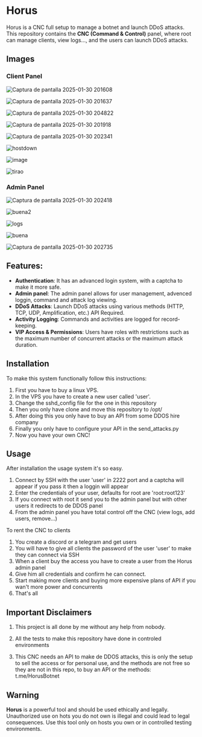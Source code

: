 # Horus 

Horus is a CNC full setup to manage a botnet and launch DDoS attacks. This repository contains the **CNC (Command & Control)** panel, where root can manage clients, view logs..., and the users can launch DDoS attacks.

## Images

### Client Panel
![Captura de pantalla 2025-01-30 201608](https://github.com/user-attachments/assets/6a696c42-1d0a-4531-b06a-13d622b48751)

![Captura de pantalla 2025-01-30 201637](https://github.com/user-attachments/assets/7dbaae73-30e5-4b12-b3ea-4a54587a85e9)

![Captura de pantalla 2025-01-30 204822](https://github.com/user-attachments/assets/c3ec0600-64d7-4118-86ac-d0316d40e9fc)

![Captura de pantalla 2025-01-30 201918](https://github.com/user-attachments/assets/0787aa8f-8d1a-43b7-92bc-88d0c80c4ef6)

![Captura de pantalla 2025-01-30 202341](https://github.com/user-attachments/assets/8068f7c6-0945-4b0f-b19f-11d39f118712)

![hostdown](https://github.com/user-attachments/assets/afc8fd59-7e52-46fc-95f6-f01e13bf3c11)

![image](https://github.com/user-attachments/assets/070ebe60-7fe0-4d9f-a814-b4690b23123d)

![tirao](https://github.com/user-attachments/assets/099d1fb6-e4c5-4e2e-81f1-065f23847b78)

### Admin Panel
![Captura de pantalla 2025-01-30 202418](https://github.com/user-attachments/assets/54935891-d3db-499f-88a6-a5dcf15adebd)

![buena2](https://github.com/user-attachments/assets/0432e648-f25d-4d26-8b18-bb4fac6115ab)

![logs](https://github.com/user-attachments/assets/6b839cc9-bf45-4ac2-bb9a-2832bec60922)

![buena](https://github.com/user-attachments/assets/7489d2cd-900d-45ac-a733-b2134a60d1c3)

![Captura de pantalla 2025-01-30 202735](https://github.com/user-attachments/assets/4d4e622e-3c70-41ac-98b1-4688e3f6a0e3)

## Features:

- **Authentication**: It has an advanced login system, with a captcha to make it more safe.
- **Admin panel**: The admin panel allows for user management, advenced loggin, command and attack log viewing.
- **DDoS Attacks**: Launch DDoS attacks using various methods (HTTP, TCP, UDP, Amplification, etc.) API Required.
- **Activity Logging**: Commands and activities are logged for record-keeping.
- **VIP Access & Permissions**: Users have roles with restrictions such as the maximum number of concurrent attacks or the maximum attack duration.

## Installation

To make this system functionally follow this instructions:

  1. First you have to buy a linux VPS.
  2. In the VPS you have to create a new user called 'user'.
  3. Change the sshd_config file for the one in this repository
  4. Then you only have clone and move this repository to /opt/
  5. After doing this you only have to buy an API from some DDOS hire company
  6. Finally you only have to configure your API in the send_attacks.py
  7. Now you have your own CNC!

## Usage

  After installation the usage system it's so easy.
  1. Connect by SSH with the user 'user' in 2222 port and a captcha will appear if you pass it then a loggin will appear
  2. Enter the credentials of your user, defaults for root are 'root:root123'
  3. If you connect with root it send you to the admin panel but with other users it redirects to de DDOS panel
  4. From the admin panel you have total control off the CNC (view logs, add users, remove...)

  To rent the CNC to clients

  1. You create a discord or a telegram and get users
  2. You will have to give all clients the password of the user 'user' to make they can connect via SSH
  3. When a client buy the access you have to create a user from the Horus admin panel
  4. Give him all credentials and confirm he can connect.
  5. Start making more clients and buying more expensive plans of API if you wan't more power and concurrents
  6. That's all

## Important Disclaimers

1. This project is all done by me without any help from nobody.

2. All the tests to make this repository have done in controled environments 

3. This CNC needs an API to make de DDOS attacks, this is only the setup to sell the access or for personal use, and the methods are not free so they are not in this repo, to buy an API or the methods: t.me/HorusBotnet

## Warning

**Horus** is a powerful tool and should be used ethically and legally. Unauthorized use on hots you do not own is illegal and could lead to legal consequences. Use this tool only on hosts you own or in controlled testing environments.
